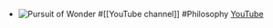 - ![Pursuit of Wonder](https://yt3.googleusercontent.com/LaJU3h6DGGjJ4VNxgekHfzU3RmocM1pUg7Xzge6apZskPIhjz5FbrpTx6EjHEhmnddPlFpYIwQ=w2560-fcrop64=1,00005a57ffffa5a8-k-c0xffffffff-no-nd-rj)
  #[[YouTube channel]] #Philosophy 
  [YouTube](https://www.youtube.com/@PursuitofWonder)